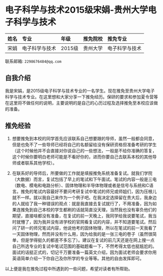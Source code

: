 # 电子科学与技术2015级宋娟-贵州大学电子科学与技术

|姓名|专业|年级|推免院校|推免专业|
|:-|:-|:-|:-|:-|
|宋娟|电子科学与技术|2015级|贵州大学|电子科学与技术|

联系邮箱: `2298676484@qq.com`

## 自我介绍

我是宋娟，是2015级电子科学与技术专业的一名学生。现在推免至贵州大学电子科学与技术专业。在这里想和大家分享一下推免经历。保研的要求和参加夏令营等在这里将不做任何的说明，主要说明的是自己的心历过程及选择推免至本校应该做的准备。

## 推免经验

1. 想要推免到本校的同学首先应该联系自己想要跟的导师，虽然一般都会同意，但是也免不了一些导师已经将自己的名额留给没有保研资格但准备考研的学生（这个时候他并不会直接对你说自己的一些想法，一般是不给你准确的答复，这个时候你要明白老师可能是不看好你的，进而你要自己去联系本校的其他导师或者联系其他学校）。

2. 在联系好的导师后，所要做的工作就是填报推免系统准备复试。就我们学院（大数据）而言，复试包括了早上的笔试和下午面试。笔试的内容一般是三电（数电、模电和电路分析）、固体物理和半导体物理或者是信号与系统和C语言。推免的笔试内容最好不要问考研复试中笔试的师兄或师姐们，因为压根儿就不一样。就以我自己来作为一个例子吧。在我决定选择留在贵大后，我身边的人就给了我一种错误的观点：就是我直接去复试就行了，不用准备，因为如果连推免到自己本校的学生都刷的话就简直没天理，当然我也没有辜负他们的期望，直接啥都没有准备，在复试的前一天晚上，我同学给我说要笔试，我当时就懵了，因为我并没有进学校的官网看复试的内容，并不知道要笔试。然后问了研一的师兄笔试内容，他说他考的固体物理，所以在笔试的前一天我看了一天固体物理，然而并没有什么用，因为给我的是一张三电的卷子（虽然很简单，但是学得挺久的都差不多忘了）。建议在复试的前几天还是在网上搜一点自己所选专业的复试中笔试范围的基础题看一下，不然考得太低也挺尴尬的。面试的话挺正式的，切记千万要准备一篇英文介绍，因为面试老师会要求你用英语简单介绍一下你自己及你所学的专业等等。其他的自由发挥即可。

以上便是我在推免过程中所遇到的一些问题，希望对读者有所帮助。
